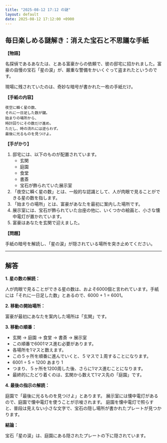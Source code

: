 ```yaml
---
title: "2025-08-12 17:12 の謎"
layout: default
date: 2025-08-12 17:12:00 +0900
---
```

## 毎日楽しめる謎解き：消えた宝石と不思議な手紙

**【物語】**

名探偵であるあなたは、とある富豪からの依頼で、彼の邸宅に招かれました。富豪の自慢の宝石「星の涙」が、厳重な警備をかいくぐって盗まれたというのです。

現場に残されていたのは、奇妙な暗号が書かれた一枚の手紙だけ。

**【手紙の内容】**

```
夜空に瞬く星の数、
それに一日足した数が鍵。
始まりの場所から、
時計回りにその数だけ進め。
ただし、時の流れには逆らわず。
最後に光るものを見つけよ。
```

**【手がかり】**

1.  邸宅には、以下のものが配置されています。
    *   玄関
    *   庭園
    *   食堂
    *   書斎
    *   宝石が飾られていた展示室
2.  「夜空に瞬く星の数」とは、一般的な認識として、人が肉眼で見ることができる星の数を指します。
3.  「始まりの場所」とは、富豪があなたを最初に案内した場所です。
4.  展示室には、宝石が飾られていた台座の他に、いくつかの絵画と、小さな懐中電灯が置かれています。
5.  富豪はあなたを玄関で迎えました。

**【問題】**

手紙の暗号を解読し、「星の涙」が隠されている場所を突き止めてください。

---
## 解答

**1. 星の数の解読：**

人が肉眼で見ることができる星の数は、およそ6000個と言われています。手紙には「それに一日足した数」とあるので、6000 + 1 = 6001。

**2. 移動の開始場所：**

富豪が最初にあなたを案内した場所は「玄関」です。

**3. 移動の順番：**

*   玄関 → 庭園 → 食堂 → 書斎 → 展示室
*   この順番で6001マス進む必要があります。
*   各場所を1マスと数えます。
*   この５ヶ所を順番に進んでいくと、５マスで１周することになります。
*   6001 ÷ 5 = 1200 あまり 1
*   つまり、５ヶ所を1200周した後、さらに1マス進むことになります。
*   最終的にたどり着くのは、玄関から数えて1マス先の「庭園」です。

**4. 最後の指示の解読：**

庭園で「最後に光るものを見つけよ」とあります。
展示室には懐中電灯があるので、庭園で懐中電灯を使うことが示唆されます。
庭園を懐中電灯で照らすと、普段は見えない小さな文字で、宝石の隠し場所が書かれたプレートが見つかります。

**結論：**

宝石「星の涙」は、庭園にある隠されたプレートの下に隠されています。
